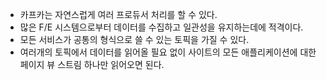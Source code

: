 
- 카프카는 자연스럽게 여러 프로듀서 처리를 할 수 있다.
- 많은 F/E 시스템으로부터 데이터를 수집하고 일관성을 유지하는데에 적격이다.
- 모든 서비스가 공통의 형식으로 쓸 수 있는 토픽을 가질 수 있다.
- 여러개의 토픽에서 데이터를 읽어올 필요 없이 사이트의 모든 애플리케이션에 대한 페이지 뷰 스트림 하나만 읽어오면 된다.
